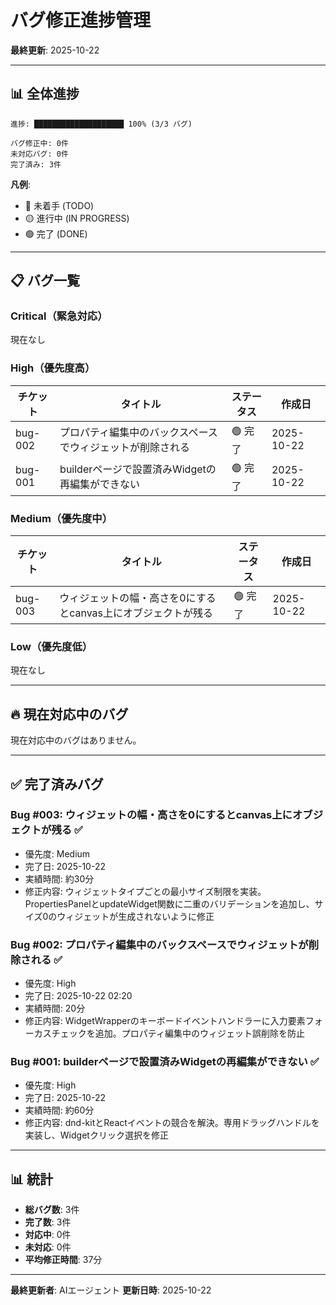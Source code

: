 # バグ修正進捗管理

**最終更新**: 2025-10-22

---

## 📊 全体進捗

```
進捗: ████████████████████ 100% (3/3 バグ)

バグ修正中: 0件
未対応バグ: 0件
完了済み: 3件
```

**凡例**:
- 🔴 未着手 (TODO)
- 🟡 進行中 (IN PROGRESS)
- 🟢 完了 (DONE)

---

## 📋 バグ一覧

### Critical（緊急対応）

現在なし

### High（優先度高）

| チケット | タイトル | ステータス | 作成日 |
|---------|---------|----------|--------|
| bug-002 | プロパティ編集中のバックスペースでウィジェットが削除される | 🟢 完了 | 2025-10-22 |
| bug-001 | builderページで設置済みWidgetの再編集ができない | 🟢 完了 | 2025-10-22 |

### Medium（優先度中）

| チケット | タイトル | ステータス | 作成日 |
|---------|---------|----------|--------|
| bug-003 | ウィジェットの幅・高さを0にするとcanvas上にオブジェクトが残る | 🟢 完了 | 2025-10-22 |

### Low（優先度低）

現在なし

---

## 🔥 現在対応中のバグ

現在対応中のバグはありません。

---

## ✅ 完了済みバグ

### Bug #003: ウィジェットの幅・高さを0にするとcanvas上にオブジェクトが残る ✅
- 優先度: Medium
- 完了日: 2025-10-22
- 実績時間: 約30分
- 修正内容: ウィジェットタイプごとの最小サイズ制限を実装。PropertiesPanelとupdateWidget関数に二重のバリデーションを追加し、サイズ0のウィジェットが生成されないように修正

### Bug #002: プロパティ編集中のバックスペースでウィジェットが削除される ✅
- 優先度: High
- 完了日: 2025-10-22 02:20
- 実績時間: 20分
- 修正内容: WidgetWrapperのキーボードイベントハンドラーに入力要素フォーカスチェックを追加。プロパティ編集中のウィジェット誤削除を防止

### Bug #001: builderページで設置済みWidgetの再編集ができない ✅
- 優先度: High
- 完了日: 2025-10-22
- 実績時間: 約60分
- 修正内容: dnd-kitとReactイベントの競合を解決。専用ドラッグハンドルを実装し、Widgetクリック選択を修正

---

## 📊 統計

- **総バグ数**: 3件
- **完了数**: 3件
- **対応中**: 0件
- **未対応**: 0件
- **平均修正時間**: 37分

---

**最終更新者**: AIエージェント
**更新日時**: 2025-10-22
